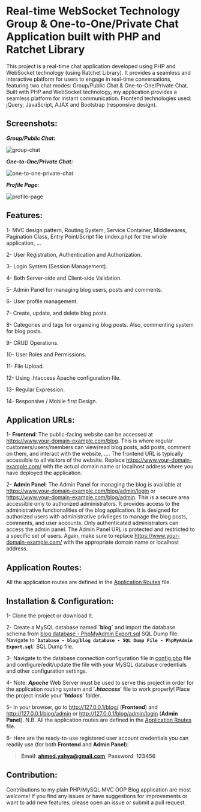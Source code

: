 # Real-time WebSocket Technology Group & One-to-One/Private Chat Application built with PHP and Ratchet Library
This project is a real-time chat application developed using PHP and WebSocket technology (using Ratchet Library). It provides a seamless and interactive platform for users to engage in real-time conversations, featuring two chat modes: Group/Public Chat & One-to-One/Private Chat. Built with PHP and WebSocket technology, my application provides a seamless platform for instant communication.
Frontend technologies used: jQuery, JavaScript, AJAX and Bootstrap (responsive design).

## Screenshots:

***Group/Public Chat:***

![group-chat](https://github.com/AhmedYahyaE/realtime-websocket-php-chat-application/assets/118033266/17decefa-8e40-4609-b321-5ca34bdd0806)

***One-to-One/Private Chat:***

![one-to-one-private-chat](https://github.com/AhmedYahyaE/realtime-websocket-php-chat-application/assets/118033266/55271096-b65f-4125-a0b7-6da2a6145015)

***Profile Page:***

![profile-page](https://github.com/AhmedYahyaE/realtime-websocket-php-chat-application/assets/118033266/01e0c22e-f236-4702-8dba-f2fb35bafbf4)

## Features:
1- MVC design pattern, Routing System, Service Container, Middlewares, Pagination Class, Entry Point/Script file (index.php) for the whole application, ...

2- User Registration, Authentication and Authorization.

3- Login System (Session Management).

4- Both Server-side and Client-side Validation.

5- Admin Panel for managing blog users, posts and comments.

6- User profile management.

7- Create, update, and delete blog posts.

8- Categories and tags for organizing blog posts. Also, commenting system for blog posts.

9- CRUD Operations.

10- User Roles and Permissions.

11- File Upload.

12- Using .htaccess Apache configuration file.

13- Regular Expression.

14- Responsive / Mobile first Design.

## Application URLs:
1- **Frontend**: The public-facing website can be accessed at https://www.your-domain-example.com/blog. This is where regular customers/users/members can view/read blog posts, add posts, comment on them, and interact with the website, .... The frontend URL is typically accessible to all visitors of the website. Replace https://www.your-domain-example.com/ with the actual domain name or localhost address where you have deployed the application.

2- **Admin Panel**: The Admin Panel for managing the blog is available at https://www.your-domain-example.com/blog/admin/login or https://www.your-domain-example.com/blog/admin. This is a secure area accessible only to authorized administrators. It provides access to the administrative functionalities of the blog application. It is designed for authorized users with administrative privileges to manage the blog posts, comments, and user accounts. Only authenticated administrators can access the admin panel. The Admin Panel URL is protected and restricted to a specific set of users. Again, make sure to replace https://www.your-domain-example.com/ with the appropriate domain name or localhost address.

## Application Routes:
All the application routes are defined in the [Application Routes](App/index.php) file.

## Installation & Configuration:
1- Clone the project or download it.

2- Create a MySQL database named **\`blog\`** and import the database schema from [blog database - PhpMyAdmin Export.sql](<Database - blog/blog database - SQL Dump File - PhpMyAdmin Export.sql>) SQL Dump file. Navigate to '**`Database - blog`**/**`blog database - SQL Dump File - PhpMyAdmin Export.sql`**' SQL Dump file.

3- Navigate to the database connection configuration file in [config.php](config.php) file and configure/edit/update the file with your MySQL database credentials and other configuration settings.

4- Note: ***Apache*** Web Server must be used to serve this project in order for the application routing system and '***.htaccess***' file to work properly! Place the project inside your *'**htdocs***' folder.

5- In your browser, go to http://127.0.0.1/blog/ (**Frontend**) and http://127.0.0.1/blog/admin or http://127.0.0.1/blog/admin/login (**Admin Panel**). N.B. All the application routes are defined in the [Application Routes](App/index.php) file.

6- Here are the ready-to-use registered user account credentials you can readily use (for both **Frontend** and **Admin Panel**):

> **Email**: **ahmed.yahya@gmail.com**, **Password**: **123456**

## Contribution:
Contributions to my plain PHP/MySQL MVC OOP Blog application are most welcome! If you find any issues or have suggestions for improvements or want to add new features, please open an issue or submit a pull request.
